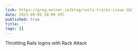 ```yaml
---
link: https://greg.molnar.io/blog/rails-tricks-issue-18/
date: 2023-09-05 20:09 UTC
published: true
title: ''
tags: []
---
```


Throttling Rails logins with Rack Attack
